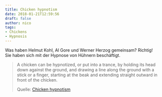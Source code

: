 ```yaml
---
title: Chicken hypnotism
date: 2018-01-21T12:59:56
draft: false
author: nico
tags:
- Chickens
- Hypnosis
---
```


Was haben Helmut Kohl, Al Gore und Werner Herzog gemeinsam? Richtig! Sie haben sich mit der Hypnose von Hühnern beschäftigt.

> A chicken can be hypnotized, or put into a trance, by holding its head down
> against the ground, and drawing a line along the ground with a stick or a
> finger, starting at the beak and extending straight outward in front of the
> chicken.
>
> Quelle: [Chicken hypnotism](https://en.wikipedia.org/wiki/Chicken_hypnotism)
